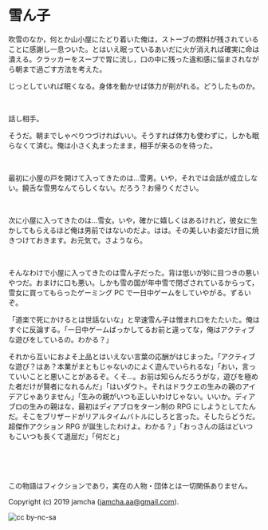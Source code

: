 

# 雪ん子

吹雪のなか，何とか山小屋にたどり着いた俺は，ストーブの燃料が残されていることに感謝し一息ついた。とはいえ眠っているあいだに火が消えれば確実に命は潰える。クラッカーをスープで胃に流し，口の中に残った違和感に悩まされながら朝まで過ごす方法を考えた。  

じっとしていれば眠くなる。身体を動かせば体力が削がれる。どうしたものか。  

<br>  

話し相手。  

そうだ。朝までしゃべりつづければいい。そうすれば体力も使わずに，しかも眠らなくて済む。俺は小さく丸まったまま，相手が来るのを待った。  

<br>  

最初に小屋の戸を開けて入ってきたのは…雪男。いや，それでは会話が成立しない。饒舌な雪男なんてらしくない。だろう？お帰りください。  

<br>  

次に小屋に入ってきたのは…雪女。いや，確かに嬉しくはあるけれど，彼女に生かしてもらえるほど俺は男前ではないのだよ。はは。その美しいお姿だけ目に焼きつけておきます。お元気で。さようなら。  

<br>  

そんなわけで小屋に入ってきたのは雪ん子だった。背は低いが妙に目つきの悪いやつだ。おまけに口も悪い。しかも雪の国が年中雪で閉ざされているからって，雪女に買ってもらったゲーミング PC で一日中ゲームをしていやがる。ずるいぞ。  

「道楽で死にかけるとは世話ないな」と早速雪ん子は憎まれ口をたたいた。俺はすぐに反論する。「一日中ゲームばっかしてるお前と違ってな，俺はアクティブな遊びをしているの。わかる？」  

それから互いにおよそ上品とはいえない言葉の応酬がはじまった。「アクティブな遊び？はあ？本業がまともじゃないのによく遊んでいられるな」「おい，言っていいことと悪いことがあるぞ。くそ…。お前は知らんだろうがな，遊びを極めた者だけが賢者になれるんだ」「はいダウト。それはドラクエの生みの親のアイデアじゃありません」「生みの親がいつも正しいわけじゃない。いいか。ディアブロの生みの親はな，最初はディアブロをターン制の RPG にしようとしてたんだ。そこをブリザードがリアルタイムバトルにしろと言った。そしたらどうだ。超傑作アクション RPG が誕生したわけよ。わかる？」「おっさんの話はどいつもこいつも長くて退屈だ」「何だと」  

<br>  
<br>  

<br>  

この物語はフィクションであり，実在の人物・団体とは一切関係ありません。  

Copyright (c) 2019 jamcha (jamcha.aa@gmail.com).  

![cc by-nc-sa](https://i.creativecommons.org/l/by-nc-sa/4.0/88x31.png)  


